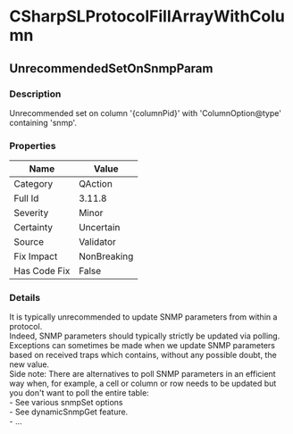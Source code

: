 ﻿---  
uid: Validator_3_11_8  
---

# CSharpSLProtocolFillArrayWithColumn

## UnrecommendedSetOnSnmpParam

### Description

Unrecommended set on column '{columnPid}' with 'ColumnOption@type' containing 'snmp'.

### Properties

| Name         | Value       |
| ------------ | ----------- |
| Category     | QAction     |
| Full Id      | 3.11.8      |
| Severity     | Minor       |
| Certainty    | Uncertain   |
| Source       | Validator   |
| Fix Impact   | NonBreaking |
| Has Code Fix | False       |

### Details

It is typically unrecommended to update SNMP parameters from within a protocol.  
Indeed, SNMP parameters should typically strictly be updated via polling.  
Exceptions can sometimes be made when we update SNMP parameters based on received traps which contains, without any possible doubt, the new value.  
Side note: There are alternatives to poll SNMP parameters in an efficient way when, for example, a cell or column or row needs to be updated but you don't want to poll the entire table:  
\- See various snmpSet options  
\- See dynamicSnmpGet feature.  
\- ...
